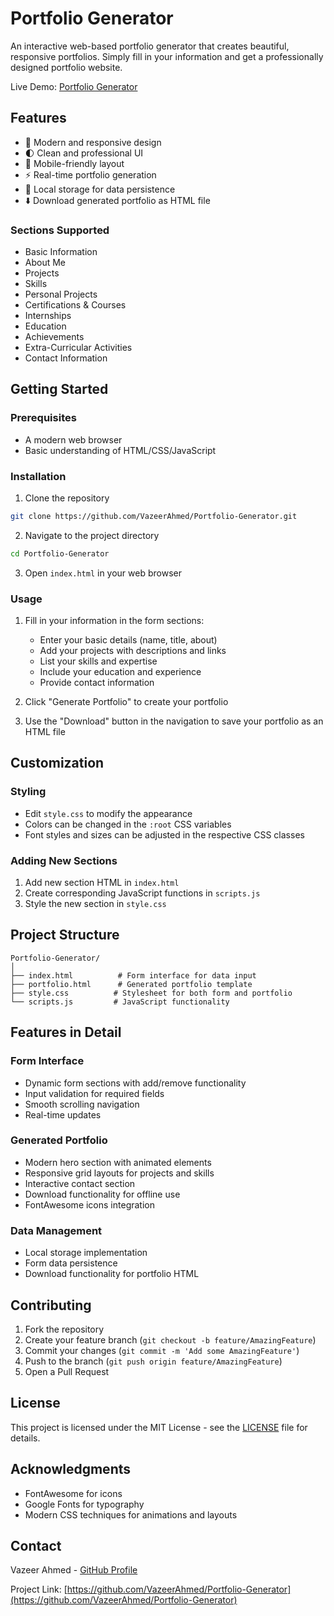 # Portfolio Generator

An interactive web-based portfolio generator that creates beautiful, responsive portfolios. Simply fill in your information and get a professionally designed portfolio website.

Live Demo: [Portfolio Generator](https://vazeerahmed.github.io/Portfolio-Generator/)

## Features

- 🎨 Modern and responsive design
- 🌓 Clean and professional UI
- 📱 Mobile-friendly layout
- ⚡ Real-time portfolio generation
- 💾 Local storage for data persistence
- ⬇️ Download generated portfolio as HTML file

### Sections Supported

- Basic Information
- About Me
- Projects
- Skills
- Personal Projects
- Certifications & Courses
- Internships
- Education
- Achievements
- Extra-Curricular Activities
- Contact Information

## Getting Started

### Prerequisites

- A modern web browser
- Basic understanding of HTML/CSS/JavaScript

### Installation

1. Clone the repository
```bash
git clone https://github.com/VazeerAhmed/Portfolio-Generator.git
```

2. Navigate to the project directory
```bash
cd Portfolio-Generator
```

3. Open `index.html` in your web browser

### Usage

1. Fill in your information in the form sections:
   - Enter your basic details (name, title, about)
   - Add your projects with descriptions and links
   - List your skills and expertise
   - Include your education and experience
   - Provide contact information

2. Click "Generate Portfolio" to create your portfolio

3. Use the "Download" button in the navigation to save your portfolio as an HTML file

## Customization

### Styling
- Edit `style.css` to modify the appearance
- Colors can be changed in the `:root` CSS variables
- Font styles and sizes can be adjusted in the respective CSS classes

### Adding New Sections
1. Add new section HTML in `index.html`
2. Create corresponding JavaScript functions in `scripts.js`
3. Style the new section in `style.css`

## Project Structure

```
Portfolio-Generator/
│
├── index.html          # Form interface for data input
├── portfolio.html      # Generated portfolio template
├── style.css          # Stylesheet for both form and portfolio
└── scripts.js         # JavaScript functionality
```

## Features in Detail

### Form Interface
- Dynamic form sections with add/remove functionality
- Input validation for required fields
- Smooth scrolling navigation
- Real-time updates

### Generated Portfolio
- Modern hero section with animated elements
- Responsive grid layouts for projects and skills
- Interactive contact section
- Download functionality for offline use
- FontAwesome icons integration

### Data Management
- Local storage implementation
- Form data persistence
- Download functionality for portfolio HTML

## Contributing

1. Fork the repository
2. Create your feature branch (`git checkout -b feature/AmazingFeature`)
3. Commit your changes (`git commit -m 'Add some AmazingFeature'`)
4. Push to the branch (`git push origin feature/AmazingFeature`)
5. Open a Pull Request

## License

This project is licensed under the MIT License - see the [LICENSE](LICENSE) file for details.

## Acknowledgments

- FontAwesome for icons
- Google Fonts for typography
- Modern CSS techniques for animations and layouts

## Contact

Vazeer Ahmed - [GitHub Profile](https://github.com/VazeerAhmed)

Project Link: [https://github.com/VazeerAhmed/Portfolio-Generator](https://github.com/VazeerAhmed/Portfolio-Generator)
